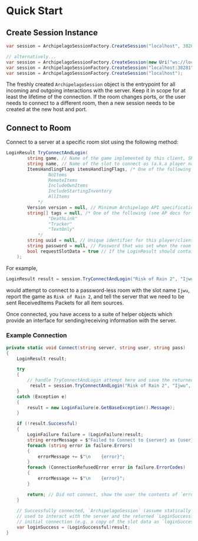 # Quick Start

## Create Session Instance

```csharp
var session = ArchipelagoSessionFactory.CreateSession("localhost", 38281);

// alternatively...
var session = ArchipelagoSessionFactory.CreateSession(new Uri("ws://localhost:38281"));
var session = ArchipelagoSessionFactory.CreateSession("localhost:38281");
var session = ArchipelagoSessionFactory.CreateSession("localhost");
```

The freshly created `ArchipelagoSession` object is the entrypoint for all incoming and outgoing interactions with the
server. Keep it in scope for at least the lifetime of the connection. If the room changes ports, or the user needs to
connect to a different room, then a new session needs to be created at the new host and port.

## Connect to Room

Connect to a server at a specific room slot using the following method:

```csharp
LoginResult TryConnectAndLogin(
        string game, // Name of the game implemented by this client, SHOULD match what is used in the world implementation
        string name, // Name of the slot to connect as (a.k.a player name)
        ItemsHandlingFlags itemsHandlingFlags, /* One of the following (see AP docs for details):
                NoItems
                RemoteItems
                IncludeOwnItems
                IncludeStartingInventory
                AllItems
            */
        Version version = null, // Minimum Archipelago API specification version which this client can successfuly interface with
        string[] tags = null, /* One of the following (see AP docs for details)
                "DeathLink"
                "Tracker"
                "TextOnly"
            */
        string uuid = null, // Unique identifier for this player/client, if null randomly generated
        string password = null, // Password that was set when the room was created
        bool requestSlotData = true // If the LoginResult should contain the slot data
    );
```

For example,

```csharp
LoginResult result = session.TryConnectAndLogin("Risk of Rain 2", "Ijwu", ItemsHandlingFlags.AllItems);
```

would attempt to connect to a password-less room with the slot name `Ijwu`, report the game as `Risk of Rain 2`, and
tell the server that we need to be sent ReceivedItems Packets for all item sources.

Once connected, you have access to a suite of helper objects which provide an interface for sending/receiving
information with the server.

### Example Connection

```csharp
private static void Connect(string server, string user, string pass)
{
    LoginResult result;

    try
    {
        // handle TryConnectAndLogin attempt here and save the returned object to `result`
         result = session.TryConnectAndLogin("Risk of Rain 2", "Ijwu", ItemsHandlingFlags.AllItems);
    }
    catch (Exception e)
    {
        result = new LoginFailure(e.GetBaseException().Message);
    }

    if (!result.Successful)
    {
        LoginFailure failure = (LoginFailure)result;
        string errorMessage = $"Failed to Connect to {server} as {user}:";
        foreach (string error in failure.Errors)
        {
            errorMessage += $"\n    {error}";
        }
        foreach (ConnectionRefusedError error in failure.ErrorCodes)
        {
            errorMessage += $"\n    {error}";
        }

        return; // Did not connect, show the user the contents of `errorMessage`
    }
    
    // Successfully connected, `ArchipelagoSession` (assume statically defined as `session` from now on) can now be
    // used to interact with the server and the returned `LoginSuccessful` contains some useful information about the
    // initial connection (e.g. a copy of the slot data as `loginSuccess.SlotData`)
    var loginSuccess = (LoginSuccessful)result;
}
```
